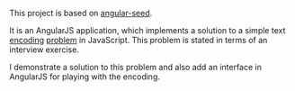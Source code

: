 This project is based on [angular-seed](https://github.com/angular/angular-seed).

It is an AngularJS application, which implements a solution to a simple text [encoding](https://github.com/dasm/weirdtext) [problem](https://gist.github.com/sargo/e3a4d72fbdace178e1b6) in JavaScript. This problem is stated in terms of an interview exercise.

I demonstrate a solution to this problem and also add an interface in AngularJS for playing with the encoding.
